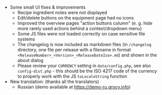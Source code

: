 - Some small UI fixes & improvements
  - Recipe ingredient notes were not displayed
  - Edit/delete buttons on the equipment page had no icons
  - Improved the overview pages "action buttons column" (e. g. hide more rarely used actions behind a context/dropdown menu)
  - Some JS files were not loaded correctly on case sensitive file systems
  - The changelog is now included as markdown files (in `/changelog` directory, one file per release with a filename in format `<ReleaseNumber>_<Version>_<ReleaseDateIso>.md`) and shown in the about dialog
  - Please review your `CURRENCY` setting in `data/config.php`, see also `config-dist.php` - this should be the ISO 4217 code of the currency to properly work with the JS `toLocaleString` function
- New translation: (thanks all the translators)
  - Russian (demo available at https://demo-ru.grocy.info)
